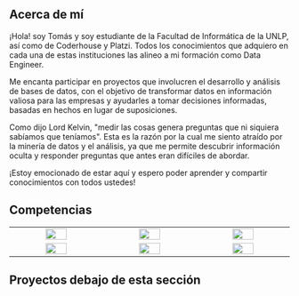 ## Acerca de mí
¡Hola! soy Tomás y soy estudiante de la Facultad de Informática de la UNLP, así como de Coderhouse y Platzi. Todos los conocimientos que adquiero en cada una de estas instituciones las alineo a mi formación como Data Engineer.

Me encanta participar en proyectos que involucren el desarrollo y análisis de bases de datos, con el objetivo de transformar datos en información valiosa para las empresas y ayudarles a tomar decisiones informadas, basadas en hechos en lugar de suposiciones.

Como dijo Lord Kelvin, "medir las cosas genera preguntas que ni siquiera sabíamos que teníamos". Esta es la razón por la cual me siento atraído por la minería de datos y el análisis, ya que me permite descubrir información oculta y responder preguntas que antes eran difíciles de abordar.

¡Estoy emocionado de estar aquí y espero poder aprender y compartir conocimientos con todos ustedes!

## Competencias
<table align="center" style="text-align: center;">
  <tbody widht= "10%">
  <tr>
    <td width="5%" style="vertical-align: middle;"><a href="#" width="10%"><img src="https://www.vectorlogo.zone/logos/python/python-icon.svg" width="50%"></a></td>
    <td width="5%" style="vertical-align: middle;"><a href="#" width="10%"><img src="https://www.vectorlogo.zone/logos/r-project/r-project-official.svg" width="50%"></a></td>
    <td width="5%" style="vertical-align: middle;"><a href="#" width="10%"><img src="https://www.vectorlogo.zone/logos/postgresql/postgresql-icon.svg" width="50%"></a></td>
  </tr>
  <tr>
    <td width="5%" style="vertical-align: middle;"><a href="#" width="10%"><img src="https://www.vectorlogo.zone/logos/mysql/mysql-icon.svg" width="50%"></a></td>
    <td width="5%" style="vertical-align: middle;"><a href="#" width="10%"><img src="https://www.vectorlogo.zone/logos/git-scm/git-scm-icon.svg" width="50%"></a></td>
    <td width="5%" style="vertical-align: middle;"><a href="#" width="10%"><img src="https://www.vectorlogo.zone/logos/docker/docker-tile.svg" width="50%"></a></td>
  </tr>
  <tbody> 
</table>

## Proyectos debajo de esta sección
 

